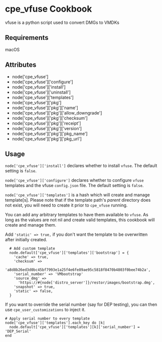 cpe_vfuse Cookbook
==================
vfuse is a python script used to convert DMGs to VMDKs

Requirements
------------
macOS

Attributes
----------
* node['cpe_vfuse']
* node['cpe_vfuse']['configure']
* node['cpe_vfuse']['install']
* node['cpe_vfuse']['uninstall']
* node['cpe_vfuse']['templates']
* node['cpe_vfuse']['pkg']
* node['cpe_vfuse']['pkg']['name']
* node['cpe_vfuse']['pkg']['allow_downgrade']
* node['cpe_vfuse']['pkg']['checksum']
* node['cpe_vfuse']['pkg']['receipt']
* node['cpe_vfuse']['pkg']['version']
* node['cpe_vfuse']['pkg']['pkg_name']
* node['cpe_vfuse']['pkg']['pkg_url']

Usage
-----

`node['cpe_vfuse']['install']` declares whether to install `vfuse`. The default
setting is `false`.

`node['cpe_vfuse']['configure']` declares whether to configure `vfuse` templates
and the vfuse `config.json` file. The default setting is `false`.

`node['cpe_vfuse']['templates']` is a hash which will create and manage
template[s]. Please note that if the template path's *parent* directory does not
exist, you will need to create it prior to `cpe_vfuse` running.

You can add any arbitrary templates to have them available to `vfuse`.
As long as the values are not nil and create valid templates, this cookbook
will create and manage them.

Add `'static' => true,` if you don't want the template to be overwritten after
initially created.

```
  # Add custom template
  node.default['cpe_vfuse']['templates']['bootstrap'] = {
    'cache' => true,
    'checksum' =>
      'a8d8b26ed3d0bc45bf7993e1a25f4e6fe89ae95c5818f8470b4803f0bee74b2a',
    'serial_number' => 'VMbootstrap'
    'source_dmg' =>
      'https://#{node['distro_server']}/restor/images/bootstrap.dmg',
    'snapshot' => true,
    'static' => false,
  }
```

If you want to override the serial number (say for DEP testing), you can then
use `cpe_user_customizations` to inject it.

```
# Apply serial number to every template
node['cpe_vfuse']['templates'].each_key do |k|
  node.default['cpe_vfuse']['templates'][k]['serial_number'] = 'DEP_Serial'
end
```

